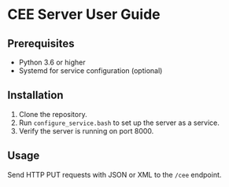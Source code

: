 # CEE Server User Guide

## Prerequisites
- Python 3.6 or higher
- Systemd for service configuration (optional)

## Installation
1. Clone the repository.
2. Run `configure_service.bash` to set up the server as a service.
3. Verify the server is running on port 8000.

## Usage
Send HTTP PUT requests with JSON or XML to the `/cee` endpoint.
